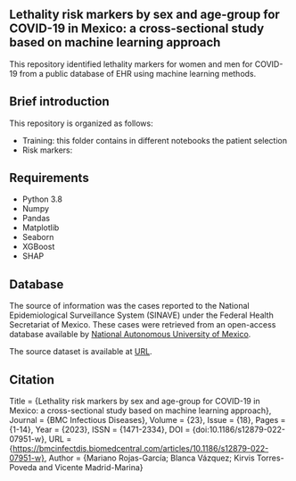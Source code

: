 ## Lethality risk markers by sex and age-group for COVID-19 in Mexico: a cross-sectional study based on machine learning approach

This repository identified lethality markers for women and men for COVID-19 from a public database of EHR using machine learning methods.

## Brief introduction
This repository is organized as follows:
* Training: this folder contains in different notebooks the patient selection  
* Risk markers: 

## Requirements
* Python 3.8
* Numpy
* Pandas
* Matplotlib
* Seaborn
* XGBoost
* SHAP

## Database

The source of information was the cases reported to the National Epidemiological Surveillance System (SINAVE) under the Federal Health Secretariat of Mexico. These cases were retrieved from an open-access database available by [National Autonomous University of Mexico](https://www.unam.mx/). 

The source dataset is available at [URL](http://covid-19.iimas.unam.mx/).

## Citation
Title = {Lethality risk markers by sex and age-group for COVID-19 in Mexico: a cross-sectional study based on
machine learning approach},
Journal = {BMC Infectious Diseases},
Volume = {23},
Issue = {18},
Pages = {1-14},
Year = {2023},
ISSN = {1471-2334},
DOI = {doi:10.1186/s12879-022-07951-w},
URL = {https://bmcinfectdis.biomedcentral.com/articles/10.1186/s12879-022-07951-w},
Author = {Mariano Rojas-García; Blanca Vázquez; Kirvis Torres-Poveda and Vicente Madrid-Marina}
